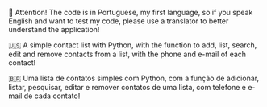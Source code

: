 🚨 Attention! The code is in Portuguese, my first language, so if you speak English and want to test my code, please use a translator to better understand the application!

🇺🇸 A simple contact list with Python, with the function to add, list, search, edit and remove contacts from a list, with the phone and e-mail of each contact!

🇧🇷 Uma lista de contatos simples com Python, com a função de adicionar, listar, pesquisar, editar e remover contatos de uma lista, com telefone e e-mail de cada contato!
